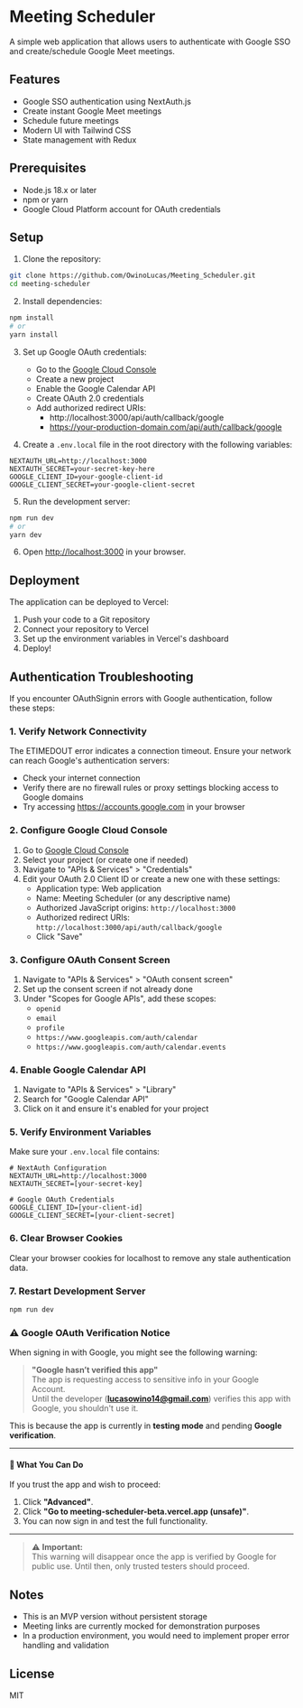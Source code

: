 # Meeting Scheduler

A simple web application that allows users to authenticate with Google SSO and create/schedule Google Meet meetings.

## Features

- Google SSO authentication using NextAuth.js
- Create instant Google Meet meetings
- Schedule future meetings
- Modern UI with Tailwind CSS
- State management with Redux

## Prerequisites

- Node.js 18.x or later
- npm or yarn
- Google Cloud Platform account for OAuth credentials

## Setup

1. Clone the repository:
```bash
git clone https://github.com/OwinoLucas/Meeting_Scheduler.git
cd meeting-scheduler
```

2. Install dependencies:
```bash
npm install
# or
yarn install
```

3. Set up Google OAuth credentials:
   - Go to the [Google Cloud Console](https://console.cloud.google.com/)
   - Create a new project
   - Enable the Google Calendar API
   - Create OAuth 2.0 credentials
   - Add authorized redirect URIs:
     - http://localhost:3000/api/auth/callback/google
     - https://your-production-domain.com/api/auth/callback/google

4. Create a `.env.local` file in the root directory with the following variables:
```
NEXTAUTH_URL=http://localhost:3000
NEXTAUTH_SECRET=your-secret-key-here
GOOGLE_CLIENT_ID=your-google-client-id
GOOGLE_CLIENT_SECRET=your-google-client-secret
```

5. Run the development server:
```bash
npm run dev
# or
yarn dev
```

6. Open [http://localhost:3000](http://localhost:3000) in your browser.

## Deployment

The application can be deployed to Vercel:

1. Push your code to a Git repository
2. Connect your repository to Vercel
3. Set up the environment variables in Vercel's dashboard
4. Deploy!

## Authentication Troubleshooting

If you encounter OAuthSignin errors with Google authentication, follow these steps:

### 1. Verify Network Connectivity
The ETIMEDOUT error indicates a connection timeout. Ensure your network can reach Google's authentication servers:
- Check your internet connection
- Verify there are no firewall rules or proxy settings blocking access to Google domains
- Try accessing https://accounts.google.com in your browser

### 2. Configure Google Cloud Console
1. Go to [Google Cloud Console](https://console.cloud.google.com/)
2. Select your project (or create one if needed)
3. Navigate to "APIs & Services" > "Credentials"
4. Edit your OAuth 2.0 Client ID or create a new one with these settings:
   - Application type: Web application
   - Name: Meeting Scheduler (or any descriptive name)
   - Authorized JavaScript origins: `http://localhost:3000`
   - Authorized redirect URIs: `http://localhost:3000/api/auth/callback/google`
   - Click "Save"

### 3. Configure OAuth Consent Screen
1. Navigate to "APIs & Services" > "OAuth consent screen"
2. Set up the consent screen if not already done
3. Under "Scopes for Google APIs", add these scopes:
   - `openid`
   - `email`
   - `profile`
   - `https://www.googleapis.com/auth/calendar`
   - `https://www.googleapis.com/auth/calendar.events`

### 4. Enable Google Calendar API
1. Navigate to "APIs & Services" > "Library"
2. Search for "Google Calendar API"
3. Click on it and ensure it's enabled for your project

### 5. Verify Environment Variables
Make sure your `.env.local` file contains:
```
# NextAuth Configuration
NEXTAUTH_URL=http://localhost:3000
NEXTAUTH_SECRET=[your-secret-key]

# Google OAuth Credentials
GOOGLE_CLIENT_ID=[your-client-id]
GOOGLE_CLIENT_SECRET=[your-client-secret]
```

### 6. Clear Browser Cookies 
Clear your browser cookies for localhost to remove any stale authentication data.

### 7. Restart Development Server
```bash
npm run dev
```

### ⚠️ Google OAuth Verification Notice

When signing in with Google, you might see the following warning:

> **"Google hasn’t verified this app"**  
> The app is requesting access to sensitive info in your Google Account.  
> Until the developer (**lucasowino14@gmail.com**) verifies this app with Google, you shouldn't use it.

This is because the app is currently in **testing mode** and pending **Google verification**.

---

#### 🔐 What You Can Do

If you trust the app and wish to proceed:

1. Click **"Advanced"**.
2. Click **"Go to meeting-scheduler-beta.vercel.app (unsafe)"**.
3. You can now sign in and test the full functionality.

---

> ⚠️ **Important:**  
> This warning will disappear once the app is verified by Google for public use. Until then, only trusted testers should proceed.


## Notes

- This is an MVP version without persistent storage
- Meeting links are currently mocked for demonstration purposes
- In a production environment, you would need to implement proper error handling and validation

## License

MIT
